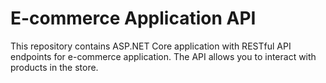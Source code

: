 # E-commerce Application API

This repository contains ASP.NET Core application with RESTful API endpoints for e-commerce application. The API allows you to interact with products in the store.
